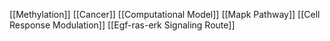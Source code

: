[[Methylation]]
[[Cancer]]
[[Computational Model]]
[[Mapk Pathway]]
[[Cell Response Modulation]]
[[Egf-ras-erk Signaling Route]]
